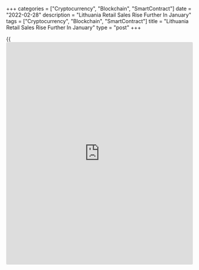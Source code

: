 +++
categories = ["Cryptocurrency", "Blockchain", "SmartContract"]
date = "2022-02-28"
description = "Lithuania Retail Sales Rise Further In January"
tags = ["Cryptocurrency", "Blockchain", "SmartContract"]
title = "Lithuania Retail Sales Rise Further In January"
type = "post"
+++

{{<iframe id="large-banner" src="https://www.bounty.group/#slide=5.0" width="100%" height="600" scrolling="no" style="border: 0px solid rgb(216, 221, 230); border-radius: 3px;">}}

Lithuania's retail sales rose further in January, figures from the
statistical office showed on Monday.

Retail sales, excluding VAT, increased a working-day adjusted 18.2
percent year-on-year in January, following a 16.5 percent rise in
December.

Sales of non-food stores grew 42.0 percent annually in January and those
in specialized stores rose 26.2 percent.

Sales in non-specialized stores and those of food, alcoholic beverages
and tobacco decreased 3.0 percent and 2.4 percent, respectively.

On a month-on-month basis, retail sales fell a seasonally adjusted 2.5
percent in January.

For comments and feedback [contact](https://www.playgroundfx.com/contact/): editorial@rtt[news](https://www.letsplayfx.com/blog/forex-news-website/).com

[Economic News][1]

 **What parts of the world are seeing the best (and worst) economic
performances lately? Click[here][2] to check out our [Econ Scorecard][2]
and find out! See up-to-the-moment [ranking](https://www.playgroundfx.com/blog/crypto-exchange-ranking/)s for the best and worst
performers in [GDP][3], [unemployment rate][4], [inflation][5] and much
more.**

   1. www.rtt[news](https://www.letsplayfx.com/blog/forex-news-website/).com/Content/EconomicNews.aspx
   2. www.rtt[news](https://www.letsplayfx.com/blog/forex-news-website/).com/economic-scorecard/world-rank/industrial-production/highest-performance.aspx
   3. www.rtt[news](https://www.letsplayfx.com/blog/forex-news-website/).com/economic-scorecard/world-rank/GDP/highest-performance.aspx
   4. www.rtt[news](https://www.letsplayfx.com/blog/forex-news-website/).com/economic-scorecard/world-rank/unemployment-rate/lowest-performance.aspx
   5. www.rtt[news](https://www.letsplayfx.com/blog/forex-news-website/).com/economic-scorecard/world-rank/CPI/highest-performance.aspx